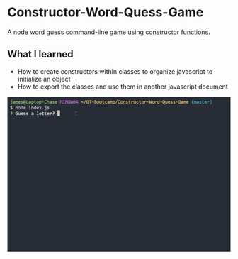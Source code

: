 # Constructor-Word-Quess-Game

A node word guess command-line game using constructor functions.

## What I learned

- How to create constructors within classes to organize javascript to initialize an object
- How to export the classes and use them in another javascript document

![word guess game](./images/game.gif)
